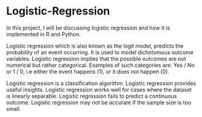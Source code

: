 # Logistic-Regression

In this project, I will be discussing logistic regression and how it is implemented in R and Python. 

Logistic regression which is also known as the logit model, predicts the probability of an event occurring. It is used to model dichotomous outcome variables. Logistic regression implies that the possible outcomes are not numerical but rather categorical. Examples of such categories are: Yes / No or 1 / 0, i.e either the event happens (1), or it does not happen (0).

Logistic regression is a classification algorithm.
Logistic regression provides useful insights.
Logistic regression works well for cases where the dataset is linearly separable.
Logistic regression fails to predict a continuous outcome.
Logistic regression may not be accurate if the sample size is too small.
